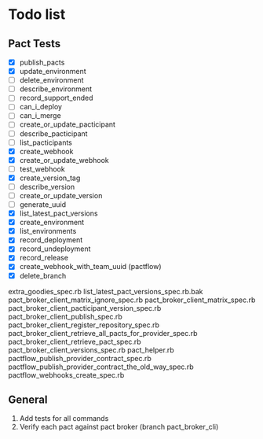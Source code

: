 # Todo list

## Pact Tests

- [X] publish_pacts
- [X] update_environment
- [ ] delete_environment
- [ ] describe_environment
- [ ] record_support_ended
- [ ] can_i_deploy
- [ ] can_i_merge
- [ ] create_or_update_pacticipant
- [ ] describe_pacticipant
- [ ] list_pacticipants
- [X] create_webhook
- [X] create_or_update_webhook
- [ ] test_webhook
- [X] create_version_tag
- [ ] describe_version
- [ ] create_or_update_version
- [ ] generate_uuid
- [X] list_latest_pact_versions
- [X] create_environment
- [X] list_environments
- [X] record_deployment
- [X] record_undeployment
- [X] record_release
- [X] create_webhook_with_team_uuid (pactflow)
- [X] delete_branch

extra_goodies_spec.rb
list_latest_pact_versions_spec.rb.bak
pact_broker_client_matrix_ignore_spec.rb
pact_broker_client_matrix_spec.rb
pact_broker_client_pacticipant_version_spec.rb
pact_broker_client_publish_spec.rb
pact_broker_client_register_repository_spec.rb
pact_broker_client_retrieve_all_pacts_for_provider_spec.rb
pact_broker_client_retrieve_pact_spec.rb
pact_broker_client_versions_spec.rb
pact_helper.rb
pactflow_publish_provider_contract_spec.rb
pactflow_publish_provider_contract_the_old_way_spec.rb
pactflow_webhooks_create_spec.rb

## General

1. Add tests for all commands
2. Verify each pact against pact broker (branch pact_broker_cli)